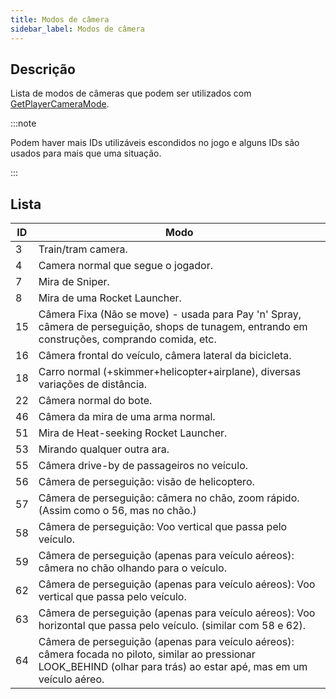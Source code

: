 ```yaml
---
title: Modos de câmera
sidebar_label: Modos de câmera
---
```


## Descrição

Lista de modos de câmeras que podem ser utilizados com [GetPlayerCameraMode](../functions/GetPlayerCameraMode.md).

:::note

Podem haver mais IDs utilizáveis escondidos no jogo e alguns IDs são usados para mais que uma situação.

:::

## Lista

| ID  | Modo                                                                                                                            |
| --- | ------------------------------------------------------------------------------------------------------------------------------- |
| 3   | Train/tram camera.                                                                                                              |
| 4   | Camera normal que segue o jogador.                                                                                              |
| 7   | Mira de Sniper.                                                                                                                 |
| 8   | Mira de uma Rocket Launcher.                                                                                                    |
| 15  | Câmera Fixa (Não se move) - usada para Pay 'n' Spray, câmera de perseguição, shops de tunagem, entrando em construções,  comprando comida, etc.              |
| 16  | Câmera frontal do veículo, câmera lateral da    bicicleta.                                                                                                                               |
| 18  | Carro normal (+skimmer+helicopter+airplane), diversas variações de distância.                                                          |
| 22  | Câmera normal do bote.                                                                                                             |
| 46  | Câmera da mira de uma arma normal.                                                                                                           |
| 51  | Mira de Heat-seeking Rocket Launcher.                                                                                            |
| 53  | Mirando qualquer outra ara.                                                                                                        |
| 55  | Câmera drive-by de passageiros no veículo.                                                                                              |
| 56  | Câmera de perseguição: visão de helicoptero.                                                                                             |
| 57  | Câmera de perseguição: câmera no chão, zoom rápido. (Assim como o 56, mas no chão.)                                         |
| 58  | Câmera de perseguição: Voo vertical que passa pelo veículo.                                                                                    |
| 59  | Câmera de perseguição (apenas para veículo aéreos): câmera no chão olhando para o veículo.                                             |
| 62  | Câmera de perseguição (apenas para veículo aéreos): Voo vertical que passa pelo veículo.                                                          |
| 63  | Câmera de perseguição (apenas para veículo aéreos): Voo horizontal que passa pelo veículo. (similar com 58 e 62).                                 |
| 64  | Câmera de perseguição (apenas para veículo aéreos): câmera focada no piloto, similar ao pressionar LOOK_BEHIND (olhar para trás) ao estar apé, mas em um veículo aéreo. |
